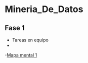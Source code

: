 # Mineria_De_Datos

## Fase 1

- Tareas en equipo
- 
-[Mapa mental 1](https://github.com/CereceroAngela/Mineria_De_Datos/blob/main/MapaMental_1_1851124.pdf)
